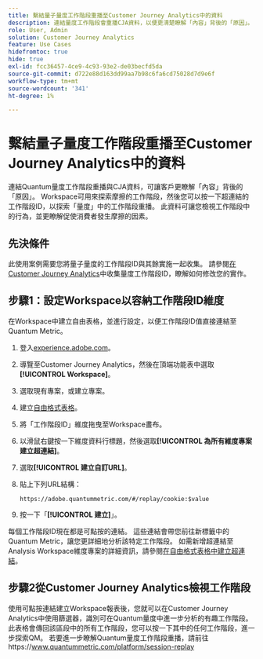 ```yaml
---
title: 繫結量子量度工作階段重播至Customer Journey Analytics中的資料
description: 連結量度工作階段會重播CJA資料，以便更清楚瞭解「內容」背後的「原因」。
role: User, Admin
solution: Customer Journey Analytics
feature: Use Cases
hidefromtoc: true
hide: true
exl-id: fcc36457-4ce9-4c93-93e2-de03becfd5da
source-git-commit: d722e88d163dd99aa7b98c6fa6cd75028d7d9e6f
workflow-type: tm+mt
source-wordcount: '341'
ht-degree: 1%

---
```


# 繫結量子量度工作階段重播至Customer Journey Analytics中的資料

連結Quantum量度工作階段重播與CJA資料，可讓客戶更瞭解「內容」背後的「原因」。  Workspace可用來探索摩擦的工作階段，然後您可以按一下超連結的工作階段ID，以探索「量度」中的工作階段重播。  此資料可讓您檢視工作階段中的行為，並更瞭解促使消費者發生摩擦的因素。

## 先決條件

此使用案例需要您將量子量度的工作階段ID與其餘實施一起收集。 請參閱[在Customer Journey Analytics](collect-session-id.md)中收集量度工作階段ID，瞭解如何修改您的實作。

## 步驟1：設定Workspace以容納工作階段ID維度

在Workspace中建立自由表格，並進行設定，以便工作階段ID值直接連結至Quantum Metric。

1. 登入[experience.adobe.com](https://experience.adobe.com)。
1. 導覽至Customer Journey Analytics，然後在頂端功能表中選取&#x200B;**[!UICONTROL Workspace]**。
1. 選取現有專案，或建立專案。
1. 建立[自由格式表格](/help/analysis-workspace/visualizations/freeform-table/freeform-table.md)。
1. 將「工作階段ID」維度拖曳至Workspace畫布。
1. 以滑鼠右鍵按一下維度資料行標題，然後選取&#x200B;**[!UICONTROL 為所有維度專案建立超連結]**。
1. 選取&#x200B;**[!UICONTROL 建立自訂URL]**。
1. 貼上下列URL結構：

   ```
   https://adobe.quantummetric.com/#/replay/cookie:$value
   ```

1. 按一下「**[!UICONTROL 建立]**」。

每個工作階段ID現在都是可點按的連結。 這些連結會帶您前往新標籤中的Quantum Metric，讓您更詳細地分析該特定工作階段。 如需新增超連結至Analysis Workspace維度專案的詳細資訊，請參閱[在自由格式表格中建立超連結](/help/analysis-workspace/visualizations/freeform-table/freeform-table-hyperlinks.md)。

## 步驟2從Customer Journey Analytics檢視工作階段

使用可點按連結建立Workspace報表後，您就可以在Customer Journey Analytics中使用篩選器，識別可在Quantum量度中進一步分析的有趣工作階段。
此表格會傳回該區段中的所有工作階段，您可以按一下其中的任何工作階段，進一步探索QM。  若要進一步瞭解Quantum量度工作階段重播，請前往https://www.quantummetric.com/platform/session-replay

